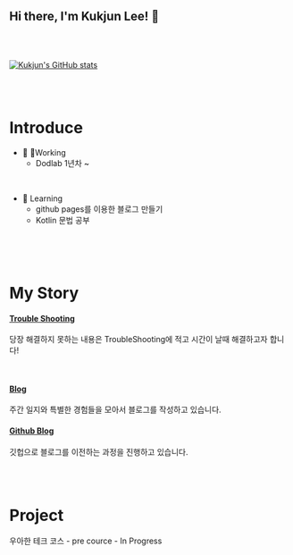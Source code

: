 

## Hi there, I'm **Kukjun Lee!** 👋

<br>
<br>

[![Kukjun's GitHub stats](https://github-readme-stats.vercel.app/api?username=kukjun)](https://github.com/anuraghazra/github-readme-stats)

<br>
<br>

# Introduce

* 🔭 Working
  * Dodlab 1년차 ~

<br>

* 🌱 Learning
  * github pages를 이용한 블로그 만들기
  * Kotlin 문법 공부

<br>
<br>
<br>

# My Story

#### [Trouble Shooting](https://kukjun.notion.site/Trouble-Shooting-91327e51ff06490cb78d72ef7a157586)
당장 해결하지 못하는 내용은 TroubleShooting에 적고 시간이 날때 해결하고자 합니다!

<br>

#### [Blog](https://velog.io/@imkkuk)
주간 일지와 특별한 경험들을 모아서 블로그를 작성하고 있습니다.

#### [Github Blog]()
깃헙으로 블로그를 이전하는 과정을 진행하고 있습니다.

<br>
<br>

# Project

우아한 테크 코스 - pre cource - In Progress


<!--
**kukjun/kukjun** is a ✨ _special_ ✨ repository because its `README.md` (this file) appears on your GitHub profile.

Here are some ideas to get you started:

- 🔭 I’m currently working on ...
- 🌱 I’m currently learning ...
- 👯 I’m looking to collaborate on ...
- 🤔 I’m looking for help with ...
- 💬 Ask me about ...
- 📫 How to reach me: ...
- 😄 Pronouns: ...
- ⚡ Fun fact: ...
  -->
